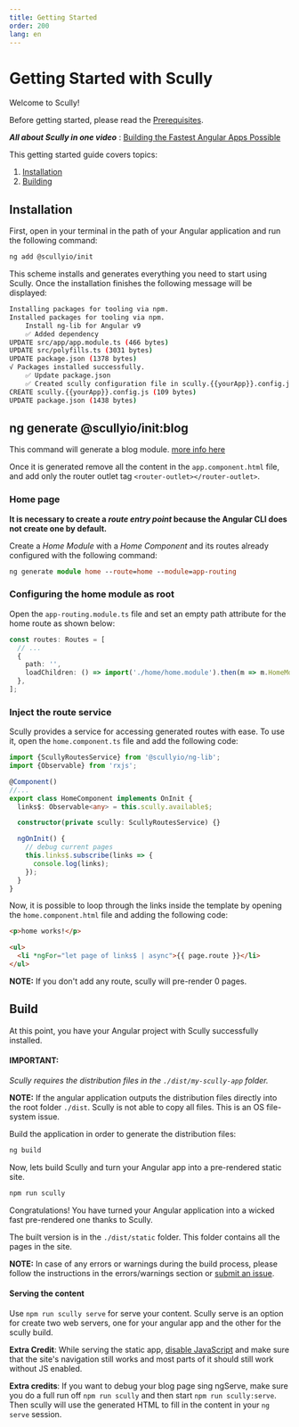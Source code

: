```yaml
---
title: Getting Started
order: 200
lang: en
---
```


# Getting Started with Scully

Welcome to Scully!

Before getting started, please read the [Prerequisites](pre-requisites.md).

**_All about Scully in one video_** : [Building the Fastest Angular Apps Possible](https://thinkster.io/tutorials/scully-webinar-building-the-fastest-angular-apps-possible)

This getting started guide covers topics:

1. [Installation](#installation)
2. [Building](#build)

## Installation

First, open in your terminal in the path of your Angular application and run the following command:

```bash
ng add @scullyio/init
```

This scheme installs and generates everything you need to start using Scully.
Once the installation finishes the following message will be displayed:

```bash
Installing packages for tooling via npm.
Installed packages for tooling via npm.
    Install ng-lib for Angular v9
    ✅️ Added dependency
UPDATE src/app/app.module.ts (466 bytes)
UPDATE src/polyfills.ts (3031 bytes)
UPDATE package.json (1378 bytes)
√ Packages installed successfully.
    ✅️ Update package.json
    ✅️ Created scully configuration file in scully.{{yourApp}}.config.js
CREATE scully.{{yourApp}}.config.js (109 bytes)
UPDATE package.json (1438 bytes)
```

## ng generate @scullyio/init:blog

This command will generate a blog module. [more info here](blog.md)

Once it is generated remove all the content in the `app.component.html` file, and add only the router outlet tag `<router-outlet></router-outlet>`.

### Home page

**It is necessary to create a _route entry point_ because the Angular CLI does not create one by default.**

Create a _Home Module_ with a _Home Component_ and its routes already configured with the following command:

```ts
ng generate module home --route=home --module=app-routing
```

### Configuring the home module as root

Open the `app-routing.module.ts` file and set an empty path attribute for the home route as shown below:

```ts
const routes: Routes = [
  // ...
  {
    path: '',
    loadChildren: () => import('./home/home.module').then(m => m.HomeModule),
  },
];
```

### Inject the route service

Scully provides a service for accessing generated routes with ease. To use it, open the `home.component.ts` file and add the following code:

```ts
import {ScullyRoutesService} from '@scullyio/ng-lib';
import {Observable} from 'rxjs';

@Component()
//...
export class HomeComponent implements OnInit {
  links$: Observable<any> = this.scully.available$;

  constructor(private scully: ScullyRoutesService) {}

  ngOnInit() {
    // debug current pages
    this.links$.subscribe(links => {
      console.log(links);
    });
  }
}
```

Now, it is possible to loop through the links inside the template by opening the `home.component.html` file and adding the following code:

```html
<p>home works!</p>

<ul>
  <li *ngFor="let page of links$ | async">{{ page.route }}</li>
</ul>
```

**NOTE:** If you don't add any route, scully will pre-render 0 pages.

## Build

At this point, you have your Angular project with Scully successfully installed.

#### IMPORTANT:

_Scully requires the distribution files in the `./dist/my-scully-app` folder._

**NOTE:** If the angular application outputs the distribution files directly into the root folder `./dist`. Scully is not able to copy all files. This is an OS file-system issue.

Build the application in order to generate the distribution files:

```bash
ng build
```

Now, lets build Scully and turn your Angular app into a pre-rendered static site.

```bash
npm run scully
```

Congratulations! You have turned your Angular application into a wicked fast pre-rendered one thanks to Scully.

The built version is in the `./dist/static` folder. This folder contains all the pages in the site.

**NOTE:** In case of any errors or warnings during the build process, please follow the instructions in the errors/warnings section or [submit an issue](https://github.com/scullyio/scully/issues/new/choose).

#### Serving the content

Use `npm run scully serve` for serve your content.
Scully serve is an option for create two web servers, one for your angular app and the other for the scully build.

**Extra Credit**: While serving the static app, [disable JavaScript](https://developers.google.com/web/tools/chrome-devtools/javascript/disable)
and make sure that the site's navigation still works and most parts of it should still work without JS enabled.

**Extra credits**: If you want to debug your blog page sing ngServe, make sure you do a full run off `npm run scully` and then start `npm run scully:serve`. Then scully will use the generated HTML to fill in the content in your `ng serve` session.

